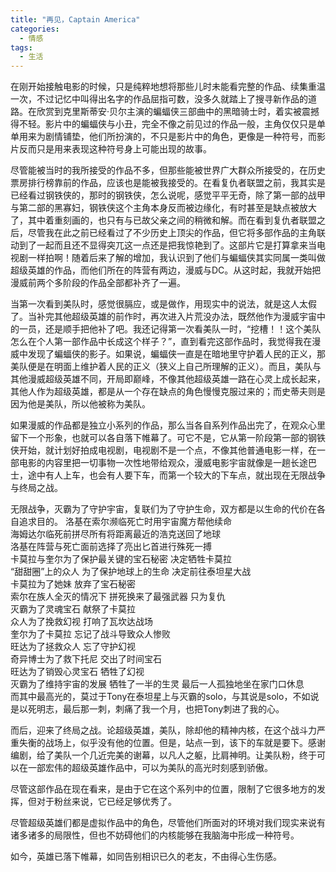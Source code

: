 ```yaml
---
title: "再见，Captain America"
categories:
  - 情感
tags:
  - 生活
---
```


在刚开始接触电影的时候，只是纯粹地想将那些儿时未能看完整的作品、续集重温一次，不过记忆中叫得出名字的作品屈指可数，没多久就踏上了搜寻新作品的道路。在欣赏到克里斯蒂安·贝尔主演的蝙蝠侠三部曲中的黑暗骑士时，着实被震撼得不轻。影片中的蝙蝠侠与小丑，完全不像之前见过的作品一般，主角仅仅只是单单用来为剧情铺垫，他们所扮演的，不只是影片中的角色，更像是一种符号，而影片反而只是用来表现这种符号身上可能出现的故事。

尽管能被当时的我所接受的作品不多，但那些能被世界广大群众所接受的，在历史票房排行榜靠前的作品，应该也是能被我接受的。在看复仇者联盟之前，我其实是已经看过钢铁侠的，那时的钢铁侠，怎么说呢，感觉平平无奇，除了第一部的战甲与第二部的黑寡妇，钢铁侠这个主角本身反而被边缘化，有时甚至是缺点被放大了，其中着重刻画的，也只有与已故父亲之间的稍微和解。而在看到复仇者联盟之后，尽管我在此之前已经看过了不少历史上顶尖的作品，但它将多部作品的主角联动到了一起而且还不显得突兀这一点还是把我惊艳到了。这部片它是打算拿来当电视剧一样拍啊！随着后来了解的增加，我认识到了他们与蝙蝠侠其实同属一类叫做超级英雄的作品，而他们所在的阵营有两边，漫威与DC。从这时起，我就开始把漫威前两个多阶段的作品全部都补齐了一遍。

当第一次看到美队时，感觉很膈应，或是做作，用现实中的说法，就是这人太假了。当补完其他超级英雄的前作时，再次进入片荒没办法，既然他作为漫威宇宙中的一员，还是顺手把他补了吧。我还记得第一次看美队一时，“挖槽！！这个美队怎么在个人第一部作品中长成这个样子？”，直到看完这部作品时，我觉得我在漫威中发现了蝙蝠侠的影子。如果说，蝙蝠侠一直是在暗地里守护着人民的正义，那美队便是在明面上维护着人民的正义（狭义上自己所理解的正义）。而且，美队与其他漫威超级英雄不同，开局即巅峰，不像其他超级英雄一路在心灵上成长起来，其他人作为超级英雄，都是从一个存在缺点的角色慢慢克服过来的；而史蒂夫则是因为他是美队，所以他被称为美队。

如果漫威的作品都是独立小系列的作品，那么当各自系列作品出完了，在观众心里留下一个形象，也就可以各自落下帷幕了。可它不是，它从第一阶段第一部的钢铁侠开始，就计划好拍成电视剧，电视剧不是一个点，不像其他普通电影一样，在一部电影的内容里把一切事物一次性地带给观众，漫威电影宇宙就像是一趟长途巴士，途中有人上车，也会有人要下车，而第一个较大的下车点，就出现在无限战争与终局之战。

无限战争，灭霸为了守护宇宙，复联们为了守护生命，双方都是以生命的代价在各自追求目的。
洛基在索尔濒临死亡时用宇宙魔方帮他续命  
海姆达尔临死前拼尽所有将距离最近的浩克送回了地球  
洛基在阵营与死亡面前选择了亮出匕首进行殊死一搏  
卡莫拉与奎尔为了保护最关键的宝石秘密 决定牺牲卡莫拉  
“甜甜圈”上的众人 为了保护地球上的生命 决定前往泰坦星大战  
卡莫拉为了她妹 放弃了宝石秘密  
索尔在族人全灭的情况下 拼死换来了最强武器 只为复仇  
灭霸为了灵魂宝石 献祭了卡莫拉  
众人为了挽救幻视 打响了瓦坎达战场  
奎尔为了卡莫拉 忘记了战斗导致众人惨败  
旺达为了拯救众人 忘了守护幻视  
奇异博士为了救下托尼 交出了时间宝石  
旺达为了销毁心灵宝石 牺牲了幻视  
灭霸为了维持宇宙的发展 牺牲了一半的生灵 最后一人孤独地坐在家门口休息  
而其中最高光的，莫过于Tony在泰坦星上与灭霸的solo，与其说是solo，不如说是以死明志，最后那一刺，刺痛了我一个月，也把Tony刺进了我的心。

而后，迎来了终局之战。论超级英雄，美队，除却他的精神内核，在这个战斗力严重失衡的战场上，似乎没有他的位置。但是，站点一到，该下的车就是要下。感谢编剧，给了美队一个几近完美的谢幕，以凡人之躯，比肩神明。让美队粉，终于可以在一部宏伟的超级英雄作品中，可以为美队的高光时刻感到骄傲。

尽管这部作品在现在看来，是由于它在这个系列中的位置，限制了它很多地方的发挥，但对于粉丝来说，它已经足够优秀了。

尽管超级英雄们都是虚拟作品中的角色，尽管他们所面对的环境对我们现实来说有诸多诸多的局限性，但也不妨碍他们的内核能够在我脑海中形成一种符号。

如今，英雄已落下帷幕，如同告别相识已久的老友，不由得心生伤感。

